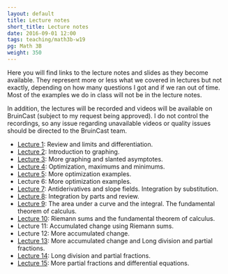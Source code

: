 ```yaml
---
layout: default
title: Lecture notes
short_title: Lecture notes
date: 2016-09-01 12:00
tags: teaching/math3b-w19
pg: Math 3B
weight: 350
---
```


Here you will find links to the lecture notes and slides as they become available. They represent more or less what we covered in lectures but not exactly, depending on how many questions I got and if we ran out of time. Most of the examples we do in class will not be in the lecture notes.

In addition, the lectures will be recorded and videos will be available on BruinCast (subject to my request being approved). I do not control the recordings, so any issue regarding unavailable videos or quality issues should be directed to the BruinCast team.

- [Lecture 1][]: Review and limits and differentiation.
- [Lecture 2][]: Introduction to graphing.
- [Lecture 3][]: More graphing and slanted asymptotes.
- [Lecture 4][]: Optimization, maximums and minimums.
- [Lecture 5][]: More optimization examples.
- Lecture 6: More optimization examples.
- [Lecture 7][]: Antiderivatives and slope fields. Integration by substitution.
- [Lecture 8][]: Integration by parts and review.
- [Lecture 9][]: The area under a curve and the integral. The fundamental theorem of calculus.
- [Lecture 10][]: Riemann sums and the fundamental theorem of calculus.
- Lecture 11: Accumulated change using Riemann sums.
- Lecture 12: More accumulated change.
- [Lecture 13][]: More accumulated change and Long division and partial fractions.
- [Lecture 14][]: Long division and partial fractions.
- [Lecture 15][]: More partial fractions and differential equations.
<!-- - [Lecture 16][]: Modelling using differential equations. -->
<!-- - [Lecture 17][]: Separation of variables. -->
<!-- - [Lecture 18][]: Linear models. -->
<!-- - [Lecture 19][]: More linear models and slope fields. -->
<!-- - [Lecture 20][]: Review. -->
<!-- - [Lecture 21][]: Eulers method. -->
<!-- - [Lecture 22][]: Autonomous systems and phase lines. -->
<!-- - [Lecture 23][]: Bifurcation diagrams. -->

[Lecture 1]: lectures/lect1.pdf
[Lecture 2]: lectures/lect2.pdf
[Lecture 3]: lectures/lect3.pdf
[Lecture 4]: lectures/lect4.pdf
[Lecture 5]: lectures/lect5.pdf
[Lecture 6]: lectures/lect6.pdf
[Lecture 7]: lectures/lect7.pdf
[Lecture 8]: lectures/lect8.pdf
[Lecture 9]: lectures/lect9.pdf
[Lecture 10]: lectures/lect10.pdf
[Lecture 11]: lectures/lect11.pdf
[Lecture 12]: lectures/lect12.pdf
[Lecture 13]: lectures/lect13.pdf
[Lecture 14]: lectures/lect14.pdf
[Lecture 15]: lectures/lect15.pdf
[Lecture 16]: lectures/lect16.pdf
[Lecture 17]: lectures/lect17.pdf
[Lecture 18]: lectures/lect18.pdf
[Lecture 19]: lectures/lect19.pdf
[Lecture 20]: lectures/lect20.pdf
[Lecture 21]: lectures/lect21.pdf
[Lecture 22]: lectures/lect22.pdf
[Lecture 23]: lectures/lect23.pdf
[Lecture 24]: lectures/lect24.pdf
[Lecture 25]: lectures/lect25.pdf
